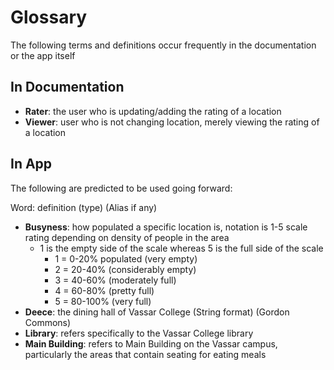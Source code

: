 # Glossary 
The following terms and definitions occur frequently in the documentation or the app itself

## In Documentation

* __Rater__: the user who is updating/adding the rating of a location 
* __Viewer__: user who is not changing location, merely viewing the rating of a location

## In App 

The following are predicted to be used going forward:

Word: definition (type) (Alias if any)
* __Busyness__: how populated a specific location is, notation is 1-5 scale rating depending on density of people in the area
  * 1 is the empty side of the scale whereas 5 is the full side of the scale
    * 1 = 0-20% populated (very empty)
    * 2 = 20-40% (considerably empty)
    * 3 = 40-60% (moderately full)
    * 4 = 60-80% (pretty full)
    * 5 = 80-100% (very full)
* __Deece__:  the dining hall of Vassar College (String format) (Gordon Commons)
* __Library__: refers specifically to the Vassar College library 
* __Main Building__: refers to Main Building on the Vassar campus, particularly the areas that contain seating for eating meals 
